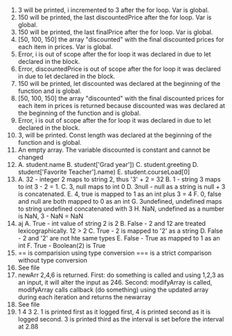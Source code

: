 1. 3 will be printed, i incremented to 3 after the for loop. Var is global.
2. 150 will be printed, the last discountedPrice after the for loop. Var is global.
3. 150 will be printed, the last finalPrice after the for loop. Var is global.
4. [50, 100, 150] the array "discounted" with the final discounted prices for each item in prices. Var is global.
5. Error, i is out of scope after the for loop it was declared in due to let declared in the block.
6. Error, discountedPrice is out of scope after the for loop it was declared in due to let declared in the block.
7. 150 will be printed, let discounted was declared at the beginning of the function and is global.
8. [50, 100, 150] the array "discounted" with the final discounted prices for each item in prices is returned because discounted was was declared at the beginning of the function and is global.
9. Error, i is out of scope after the for loop it was declared in due to let declared in the block.
10. 3, will be printed. Const length was declared at the beginning of the function and is global.
11. An empty array. The variable discounted is constant and cannot be changed
12. 
    A. student.name
    B. student['Grad year'])
    C. student.greeting
    D. student['Favorite Teacher'].name)
    E. student.courseLoad[0]
13. 
    A. 32 - integer 2 maps to string 2, thus '3' + 2 = 32
    B. 1 - string 3 maps to int 3 - 2 = 1.
    C. 3, null maps to int 0
    D. 3null - null as a string is null + 3 is concatenated.
    E. 4, true is mapped to 1 as an int plus 3 = 4
    F. 0, false and null are both mapped to 0 as an int
    G. 3undefined, undefined maps to string undefined concatenated with 3
    H. NaN, undefined as a number is NaN, 3 - NaN = NaN
14. aj
    A. True - int value of string 2 is 2
    B. False - 2 and 12 are treated lexicographically. 12 > 2
    C. True - 2 is mapped to '2' as a string
    D. False - 2 and '2' are not hte same types
    E. False - True as mapped to 1 as an int
    F. True - Boolean(2) is True
15. == is comparision using type conversion === is a strict comparison without type conversion
16. See file
17. newArr 2,4,6 is returned. First: do something is called and using 1,2,3 as an input, it will alter the input as 246. Second: modifyArray is called, modifyArray calls callback (do something) using the updated array during each iteration and returns the newarray
18. See file
19. 1 4 3 2. 1 is printed first as it logged first, 4 is printed second as it is logged second. 3 is printed third as the interval is set before the interval at 2.ßß
